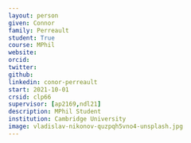 ```yaml
---
layout: person
given: Connor
family: Perreault
student: True
course: MPhil
website: 
orcid:
twitter: 
github: 
linkedin: conor-perreault
start: 2021-10-01
crsid: clp66
supervisor: [ap2169,ndl21]
description: MPhil Student
institution: Cambridge University
image: vladislav-nikonov-quzpqh5vno4-unsplash.jpg
---
```

